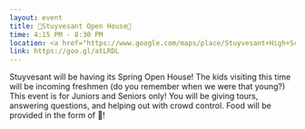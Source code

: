 ```yaml
---
layout: event
title: 🏫Stuyvesant Open House🏫
time: 4:15 PM - 8:30 PM
location: <a href="https://www.google.com/maps/place/Stuyvesant+High+School/@40.7179882,-74.0160594,17z/data=!3m1!4b1!4m5!3m4!1s0x89c25a1db5f8b8c9:0xb5084500683f46f9!8m2!3d40.7179842!4d-74.0138707">Stuyvesant High School</a>, Manhattan
link: https://goo.gl/atLRDL
---
```

Stuyvesant will be having its Spring Open House! The kids visiting this time will be incoming freshmen (do you remember when we were that young?) This event is for Juniors and Seniors only! You will be giving tours, answering questions, and helping out with crowd control. Food will be provided in the form of  🍕!
